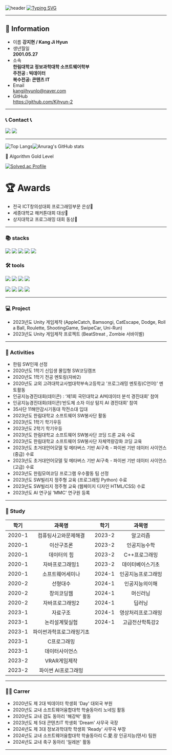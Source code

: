 ![header](https://capsule-render.vercel.app/api?type=waving&color=6994CDEE&text=&animation=twinkling&height=80)
[![Typing SVG](https://readme-typing-svg.demolab.com?font=Alkatra&weight=500&size=45&duration=3500&pause=3&color=6994CDEE&center=false&vCenter=false&multiline=true&repeat=true&width=1000&height=100&lines=Welcome+to+Jihyun+GitHub!👋)]([https://git.io/typing-svg](https://github.com/Kjhyun-2/Kjhyun-2))
*** 
## 🙌  Information
* 이름
**강지현 / Kang Ji Hyun**
* 생년월일   
**2001.05.27** 
* 소속   
**한림대학교 정보과학대학 소프트웨어학부   
주전공 : 빅데이터   
복수전공: 콘텐츠 IT**
* Email   
kangjihyunlo@naver.com
* GitHub   
https://github.com/Kjhyun-2
***
### 📞 Contact 📞
<a href="https://www.instagram.com/kjhyun_2"><img src="https://img.shields.io/badge/Instagram-E4405F?style=for-the-badge&logo=Instagram&logoColor=white"></a> <a><img src="http://img.shields.io/badge/-wayergang@gmail.com-EA4335?style=flat&logo=gmail&logoColor=white"/></a>

***

![Top Langs](https://github-readme-stats.vercel.app/api/top-langs/?username=Kjhyun-2)![Anurag's GitHub stats](https://github-readme-stats.vercel.app/api?username=Kjhyun-2&show_icons=true&theme='')

🏅 Algorithm Gold Level

[![Solved.ac Profile](http://mazassumnida.wtf/api/v2/generate_badge?boj=kangjihyunlo)](https://solved.ac/kangjihyunlo/)

# 🏆 Awards
- 전국 ICT창의성대회 프로그래밍부문 은상🥈
- 세종대학교 해커톤대회 대상🥇
- 상지대학교 프로그래밍 대회 동상🥉 

***  

### 📚 stacks
<img src="https://img.shields.io/badge/-C-A8B9CC?style=for-the-badge&logo=C&logoColor=white"> <img src="https://img.shields.io/badge/c++-00599C?style=for-the-badge&logo=c%2B%2B&logoColor=white"> <img src="https://img.shields.io/badge/JAVA-007396?style=for-the-badge&logo=java&logoColor=white"> <img src="https://img.shields.io/badge/Python-3776AB?style=flat-square&logo=python&logoColor=white"/> <img src="https://img.shields.io/badge/PyTorch-EE4C2C?style=for-the-badge&logo=PyTorch&logoColor=white">
### 🛠️ tools
<img src="https://img.shields.io/badge/Eclipse-2C2255?style=for-the-badge&logo=Eclipse%20IDE&logoColor=white"> <img src="https://img.shields.io/badge/Visual Studio-5C2D91?style=for-the-badge&logo=Visual Studio&logoColor=white"> <img src="https://img.shields.io/badge/Visual Studio Code-007ACC?style=for-the-badge&logo=Visual Studio Code&logoColor=white"/> 
<img src="https://img.shields.io/badge/PyCharm-000000?style=for-the-badge&logo=PyCharm&logoColor=white"/> 

<img src="https://img.shields.io/badge/Anaconda-44A833?style=for-the-badge&logo=Anaconda&logoColor=white"/> <img src="https://img.shields.io/badge/Google Colab-F9AB00?style=for-the-badge&logo=Google Colab&logoColor=white"/> <img src="https://img.shields.io/badge/Unity-000000?style=for-the-badge&logo=Unity&logoColor=white"> <img src="https://img.shields.io/badge/github-181717?style=for-the-badge&logo=github&logoColor=white"> 

***

### 💻 Project 
- 2023년도 Unity 게임제작 (AppleCatch, Bamsongi, CatEscape, Dodge, Roll a Ball, Roulette, ShootingGame, SwipeCar, Uni-Run)
- 2023년도 Unity 게임제작 프로젝트  (BeatStreat , Zombie 서바이벌)

*** 
### 📌 Activities 
- 한림 SW인재 선정
- 2020년도 1학기 신입생 몰입형 SW코딩캠프
- 2020년도 1학기 전공 멘토링(자바2)
- 2020년도 교외 고려대학교사범대학부속고등학교 '프로그래밍 멘토링(C언어)' 멘토활동
- 인공지능경진대회(데이콘) : ‘제1회 국민대학교 AI빅데이터 분석 경진대회’ 참여
- 인공지능경진대회(데이콘)‘반도체 소자 이상 탐지 AI 경진대회’ 참여
- 35사단 11해안감시기동대 작전소대 입대
- 2023년도 한림대학교 소프트웨어 SW봉사단 활동
- 2023년도 1학기 학기우등
- 2023년도 2학기 학기우등
- 2023년도 한림대학교 소프트웨어 SW봉사단 코딩 드론 교육 수료
- 2023년도 한림대학교 소프트웨어 SW봉사단 자체역량강화 코딩 교육
- 2023년도 초거대언어모델 및 메타버스 기반 AI구축 - 파이썬 기반 데이터 사이언스 (중급) 수료
- 2023년도 초거대언어모델 및 메타버스 기반 AI구축 - 파이썬 기반 데이터 사이언스 (고급) 수료
- 2023년도 한림모여코딩 프로그램 우수활동 팀 선정
- 2023년도 SW빌리지 정주형 교육 (프로그래밍 Python) 수료
- 2023년도 SW빌리지 정주형 교육 (웹페이지 디자인 HTML/CSS) 수료
- 2023년도 AI 연구실 'MMC' 연구원 등록

***

### 📖 Study
|학기|과목명|학기|과목명|
|:---:|:---:|:---:|:---:|
|2020-1|컴퓨팅사고와문제해결|2023-2|알고리즘|
|2020-1|이산구조론|2023-2|인공지능수학|
|2020-1|데이터의 힘|2023-2|C++프로그래밍|
|2020-1|자바프로그래밍1|2023-2|데이터베이스기초|
|2020-1|소프트웨어세미나|2024-1|인공지능프로그래밍|
|2020-2|선형대수|2024-1|인공지능의이해|
|2020-2|창의코딩웹|2024-1|머신러닝|
|2020-2|자바프로그래밍2|2024-1|딥러닝|
|2023-1|자료구조|2024-1|영상처리프로그래밍|
|2023-1|논리설계및실험|2024-1|고급전산학특강2|
|2023-1|파이썬과학프로그래밍기초
|2023-1|C프로그래밍
|2023-1|데이터사이언스
|2023-2|VRAR게임제작
|2023-2|파이썬 AI프로그래밍

***

### 🏃‍♂️ Carrer 
- 2020년도 제 2대 빅데이터 학생회 'Day' 대외국 부원
- 2020년도 교내 소프트웨어융합대학 학술동아리 노네임 활동
- 2020년도 교내 검도 동아리 '해강박' 활동
- 2023년도 제 5대 콘텐츠IT 학생회 'Dream' 사무국 국장
- 2024년도 제 3대 정보과학대학 학생회 'Ready' 사무국 부장
- 2024년도 교내 소프트웨어융합대학 학술동아리 C.愛.랑 인공지능(텐서) 팀원
- 2024년도 교내 축구 동아리 '일레븐' 활동

***
